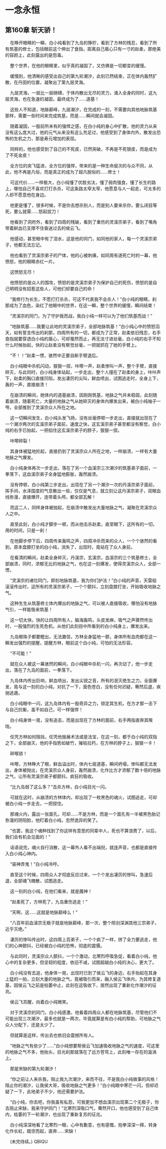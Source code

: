 # 一念永恒 
 ## 第160章 斩天骄！
     在睁开眼睛的一瞬，白小纯看到了九岛的狰狞，看到了方林的残忍，看到了所有筑基的修士，包括眼前这个伸出了食指，距离自己眉心只有一寸的赵柔，那绝美的容颜上，此刻露出的是怨毒。

    整个世界，在他的眼睛里，似乎真的凝固了，又仿佛是一切都变的缓慢。

    缓慢到，他清晰的感受出自己的第九轮潮汐，此刻已然结束，正在体内轰然扩散，在丹田的位置，凝聚出了第九层灵海。

    九层灵海，一层比一层磅礴，于体内散出无尽的灵力，涌入全身的同时，这九层灵海，也在急速的凝固，最终成为了……道基！

    这些人不知道，地脉巅峰，九层潮汐，在完成的一刻，不需要向其他地脉筑基那样，需要一些时间来完成筑基，而是……瞬间就会凝固。

    随着凝固，一股前所未有的强悍之感，在白小纯的身心中扩散，他的灵力从来没有这么庞大过，他的元气从来没有这么充足过，他感受到了身体内外，散发出恐怖的生机之力，那是寿元增加的表现。

    同样的，他也感受到了自己的不死皮，已然突破，不再是不死银皮，而是成为了不死金皮！

    全方位的突飞猛进，全方位的强悍，带来的是一种生命层次的与众不同，从此，他不再是凡俗，而是真正的成为了超凡脱俗的……修士！

    可这代价……一样极大，白小纯懂了优胜劣汰，懂了弱肉强食，懂了长生的路上，哪怕自己不喜欢打打杀杀，可这条路太窄太窄，他愿意与人一起走，可太多的人却不愿意他在身边。

    他更是懂了，很多时候，不是你去想杀别人，而是别人要来杀你，要么闭目等死，要么就需……怒起拔刀！

    他看到了洞府外，看到了四周的残破，看到了重伤的灵溪宗弟子，看到了嘴角带着鲜血已支撑不住昏迷过去的侯云飞。

    他感动，甚至眼中有了泪水，这是他的同门，如同他的家人，每一个灵溪宗弟子，他都无法忘记。

    他也看到了灵溪宗弟子的尸体，他的心被刺痛，如同周有道死亡时的一幕，他愤怒，他的眼睛赤红一片。

    这愤怒无尽！

    他愤怒的是众人的围攻，愤怒的是灵溪宗弟子为保护自己的死伤，愤怒的是自己明明没有招惹这些人，可他们却要自己的命！

    “我修行为长生，不愿打打杀杀，可这不代表我不会杀人！”白小纯的眼睛，刹那成为了血色，染红了他眼中的世界，在这一瞬，整个世界的缓慢，瞬间结束！

    “灵溪宗的同门，为了守护我而战，我白小纯一样可以为了他们筑基而战！”

    “地脉筑基……我要让此地的灵溪宗弟子，全部地脉筑基！”白小纯心中的愤怒滔天，如有誓言传出的刹那，四周所有的一切，都成为了正常，赵柔依旧残忍，右手食指就要穿透白小纯的眉心，可却戛然而止，再无法寸进丝毫，白小纯的右手不知什么时候抬起，快的让赵柔没有察觉丝毫，一把就抓在了她的手臂上。

    “不！！”赵柔一愣，骇然中正要自断手臂退后。

    白小纯眼中杀机闪动，狠狠一捏，咔嚓一声，赵柔惨叫一声，整个手臂，直接碎灭，与此同时，白小纯身体站起，一步走出，整个人撞在了赵柔的身上，咔咔声下，赵柔的胸口直接凹陷，发出凄厉的尖叫，鲜血喷出，试图逃走时，全身上下，轰的一声，直接崩溃！

    在崩溃的瞬间，她体内的道基崩溃，因刚刚筑基，地脉之气并未稳固，此刻随着崩溃，随着死亡，大量的地脉之气从她碎灭的身体内爆发出来，被白小纯袖子一甩，全部推到了灵溪宗众人所在之地。

    这一切瞬间发生，白小纯头发飞扬，没有丝毫停顿一步走出，直接就出现在了一个潮汐两次的玄溪宗弟子面前，速度之快，这玄溪宗弟子甚至都没有察觉，白小纯的右手已抬起，一把掐住这玄溪宗弟子的脖子，狠狠一捏。

    咔嚓碎裂！

    其身体被猛地抡起，直接扔到了灵溪宗众人所在之地，一样崩溃，一样有大量地脉之气爆发。

    白小纯身体再次一步走出，落在了另一个血溪宗三次潮汐的筑基弟子面前，一拳落下，这血溪宗弟子全身猛地膨胀，轰然崩溃。

    没有停顿，白小纯第三步走出，出现在了另一个潮汐一次的丹溪宗弟子面前，挥手间，水泽国度的气息散出一些，仅仅是气息，就立刻让这丹溪宗弟子，双眼血线弥漫，直接爆开，连带着头颅，都全部瓦解！

    而这二人，同样身体被抛起，在崩溃中散发出大量地脉之气，凝聚在灵溪宗众人之中。

    直至此刻，白小纯才脚步一顿，而从他击杀赵柔，直至眼下，这所有的一切，用的时间，只是一刹！

    在他脚步停下后，四周传来轰鸣之声，四周冲杀而来的众人，一个个骇然的看到，原本盘膝打坐的白小纯，消失了，出现时，竟站在了众人身前。

    在看清的瞬间，赵柔全身碎灭，丹溪宗，玄溪宗，血溪宗的三个筑基修士，全部崩溃，同时，浓郁无比的地脉之气，也在这一刻爆发，使得灵溪宗众人，全部一愣。

    “灵溪宗的诸位同门，即刻地脉筑基，我为你们护法！”白小纯的声音，天雷般滚滚传出时，这所有的灵溪宗弟子，一个个颤抖，立刻盘膝打坐，开始吸收地脉之气。

    这种生生从筑基修士体内爆出的地脉之气，可以被人直接吸收，哪怕没有地脉气引，一样能吸来筑基！

    这一切太快，快的让四周所有人，脑海轰鸣，头皮发麻，吸气之声骤然传出时，一股强烈的生死危机，从他们此刻目中所看到的白小纯身上，爆发出来。

    九岛眼珠子都要瞪出，无法置信，方林全身猛地一颤，身体所有血肉都在这一瞬发出强烈的提醒，提醒方林，眼前这个白小纯，可怕的无法形容。

    “不可能！”

    就在众人被这一幕骇然的瞬间，白小纯眼中杀机一闪，再次动了，他一步走出，落在了九岛的面前，一拳落下。

    九岛体内传出巨响，鲜血喷出，发出尖锐之音，所有的泯灭绝生之力，全面爆发，竟与这一刻的白小纯，对抗了一下，面色苍白，没有任何迟疑，蓦然后退，疾驰逃遁。

    白小纯眼中一闪，这九岛体内有一股奇异之力，锁定其生机，在方才那一击下与自己抗衡，虽不如自己，可一样强悍！

    白小纯身体一晃，没有追击，而是出现在了方林的面前，右手两指直奔其喉咙。

    任凭方林如何阻挡，任凭他施展术法或是法宝，在这一刻，都于白小纯的双指之下，全部崩灭，他的手指势如破竹，摧枯拉朽，在方林的脖子上，狠狠一卡！

    碎喉锁！

    咔嚓，方林睁大了眼，鲜血溢出时，体内七层道基，瞬间坍塌，惨叫都无法发出，身体被抛出，在灵溪宗众人身前，轰然崩溃，化作比方才浓郁了数十倍的地脉之气，让所有灵溪宗弟子都颤抖，疯狂的吸收。

    “比九岛弱了这么多？”击杀方林，白小纯目光一闪。

    可就在这时，从崩溃的方林体内，却出现了一枚黑色的魂火，试图逃走，可却被白小纯一步走去，一把捏住。

    那魂火内，露出一张面孔，可却……不是方林，而是一个面孔有一半被黑色胎记弥漫的阴阳脸，他盯着白小纯，忽然诡异的笑了。

    “也罢，我这个魂种找到了你这样有意思的同辈中人，死也不算浪费了，以后，我们会有机会见面的！”

    话语说完，魂火自行消散，这一幕外人看不出端倪，就连声音，也都是直接传入白小纯心神内。

    “装神弄鬼！”白小纯冷哼。

    直至这个时候，四周众人才彻底反应过来，一个个发出凄厉的惨叫，急速后退，全部魂飞魄散，试图逃走。

    这一刻的白小纯，在他们看来，就是魔神！

    “赵柔死了，方林死了，九岛重伤逃走！”

    “天啊，这……这就是地脉巅峰么！”

    “八百年前血溪宗无极子就是地脉巅峰，那一次，整个陨剑深渊其他三宗弟子，近乎灭绝。”

    凄厉的惨叫传出时，这四周上百弟子，一个个疯了一样，拼了全力要逃走，他们的心神颤抖，已经被白小纯的恐怖，彻底的震慑。

    与此同时，灵溪宗众人颤抖，一个个激动，北寒烈呼吸急促，看着白小纯，他心中的复杂更多，但坚韧的程度，依旧不减，试图超越白小纯的决心，更大了。

    白小纯没有去追，他身体一晃，出现时已到了侯云飞的身边，右手抬起在其身上猛的一拍，立刻大量的地脉之气，竟被吸引而来，融入侯云飞体内，为其修复道基，因侯云飞之前是枯萎中止，此刻在这吸收下，居然出现了重新化作潮汐的征兆。

    侯云飞苏醒，向着白小纯微笑。

    对于灵溪宗的同门，白小纯感激，他看着四周众人都在地脉筑基，尽管他们不可能出现三次潮汐，最多也就是一两次，毕竟就算是有白小纯的帮助，可地脉之气众人分配下，还是太少了。

    但就算是这样，传出去也依旧会震撼所有人。

    “地脉之气有些少了……”白小纯想要帮侯云飞加速吸收地脉之气的速度，可这里的地脉之气不多，他抬头，目光刹那就落在了远方苍穹上，此刻唯一存在的漩涡上。

    那是宋缺的第九轮潮汐！

    “你之前让人来杀我，阻止我九次潮汐，来而不往，不是我白小纯做事的风格！阻止你的潮汐，让我侯大哥，吸收地脉之气更多！”白小纯眼中寒芒一闪，但却迟疑了一下，此地弟子不少，他还需要护法。

    “白小纯，你去吧，你我虽有私怨，可我更加不想血溪宗出现第二个无极子，你去阻止宋缺，我来守护同门！”北寒烈深吸口气，蓦然开口，他也感受到了自己体内，枯萎的下一轮潮汐，也出现了重新复苏的征兆。

    白小纯深深地看了北寒烈一眼，心中有歉意，也有感慨，抱拳深深一拜，转身化作长虹，踏空而起，直奔……宋缺！

    (未完待续。) 
QBIQU